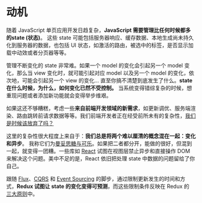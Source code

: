 # 动机

随着 JavaScript 单页应用开发日趋复杂，**JavaScript 需要管理比任何时候都多的state (状态)**。 这些 state 可能包括服务器响应、缓存数据、本地生成尚未持久化到服务器的数据，也包括 UI 状态，如激活的路由，被选中的标签，是否显示加载中动效或者分页器等等。

管理不断变化的 state 非常难。如果一个 model 的变化会引起另一个 model 变化，那么当 view 变化时，就可能引起对应 model 以及另一个 model 的变化，依次地，可能会引起另一个 view 的变化... 直至你搞不清楚到底发生了什么。**state 在什么时候，为什么，如何变化已然不受控制。** 当系统变得错综复杂的时候，想重现问题或者添加新功能就会变得举步维艰。

如果这还不够糟糕，考虑一些**来自前端开发领域的新需求**，如更新调优、服务端渲染、路由跳转前请求数据等等。我们前端开发者正在经受前所未有的复杂性，[我们是时候该放弃了吗？](http://www.quirksmode.org/blog/archives/2015/07/stop_pushing_th.html)

这里的复杂性很大程度上来自于：**我们总是将两个难以厘清的概念混在一起：变化和异步**。 我称它们为[曼妥思糖与可乐](https://en.wikipedia.org/wiki/Diet_Coke_and_Mentos_eruption)。如果把二者都分开，能做的很好，但混到一起，就变得一团糟。一些库如 [React](http://facebook.github.io/react) 试图在视图层禁止异步和直接操作 DOM 来解决这个问题。美中不足的是，React 依旧把处理 state 中数据的问题留给了你自己。

跟随 [Flux](http://facebook.github.io/flux)、[CQRS](http://martinfowler.com/bliki/CQRS.html) 和 [Event Sourcing](http://martinfowler.com/eaaDev/EventSourcing.html) 的脚步，通过限制更新发生的时间和方式，**Redux 试图让 state 的变化变得可预测**，而这些限制条件反映在 Redux 的 [三大原则](ThreePrinciples.md)中。
